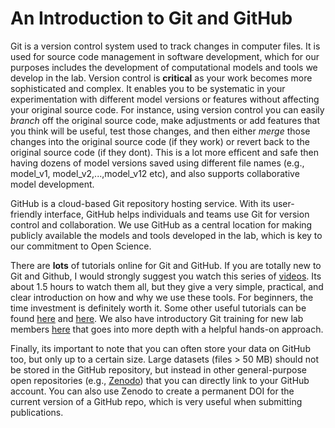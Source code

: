 # An Introduction to Git and GitHub

Git is a version control system used to track changes in computer files. It is used for source code management in software development, which for our purposes includes the development of computational models and tools we develop in the lab. Version control is **critical** as your work becomes more sophisticated and complex. It enables you to be systematic in your experimentation with different model versions or features without affecting your original source code. For instance, using version control you can easily *branch* off the original source code, make adjustments or add features that you think will be useful, test those changes, and then either *merge* those changes into the original source code (if they work) or revert back to the original source code (if they dont). This is a lot more efficent and safe then having dozens of model versions saved using different file names (e.g., model_v1, model_v2,...,model_v12 etc), and also supports collaborative model development.

GitHub is a cloud-based Git repository hosting service. With its user-friendly interface, GitHub helps individuals and teams use Git for version control and collaboration. We use GitHub as a central location for making publicly available the models and tools developed in the lab, which is key to our commitment to Open Science. 

There are **lots** of tutorials online for Git and GitHub. If you are totally new to Git and Github, I would strongly suggest you watch this series of [videos](https://www.youtube.com/playlist?list=PL4cUxeGkcC9goXbgTDQ0n_4TBzOO0ocPR). Its about 1.5 hours to watch them all, but they give a very simple, practical, and clear introduction on how and why we use these tools. For beginners, the time investment is definitely worth it. Some other useful tutorials can be found [here](https://docs.github.com/en/get-started/quickstart/hello-world) and [here](https://product.hubspot.com/blog/git-and-github-tutorial-for-beginners).  We also have introductory Git training for new lab members [here](training/git) that goes into more depth with a helpful hands-on approach.

Finally, its important to note that you can often store your data on GitHub too, but only up to a certain size. Large datasets (files > 50 MB) should not be stored in the GitHub repository, but instead in other general-purpose open repositories (e.g., [Zenodo](https://zenodo.org/)) that you can directly link to your GitHub account. You can also use Zenodo to create a permanent DOI for the current version of a GitHub repo, which is very useful when submitting publications. 
